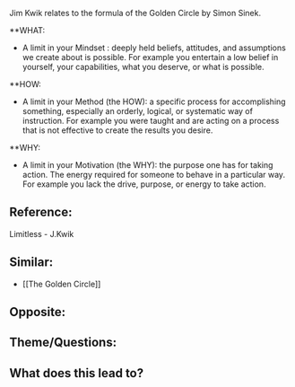 Jim Kwik relates to the formula of the Golden Circle by Simon Sinek.

**WHAT:
- A limit in your Mindset : deeply held beliefs, attitudes, and assumptions we create about is possible. For example you entertain a low belief in yourself, your capabilities, what you deserve, or what is possible. 

**HOW:
- A limit in your Method (the HOW): a specific process for accomplishing something, especially an orderly, logical, or systematic way of instruction. For example you were taught and are acting on a process that is not effective to create the results you desire. 

**WHY:
- A limit in your Motivation (the WHY): the purpose one has for taking action. The energy required for someone to behave in a particular way. For example you lack the drive, purpose, or energy to take action. 

## Reference:
Limitless - J.Kwik

## Similar:
- [[The Golden Circle]]

## Opposite: 

## Theme/Questions:

## What does this lead to?
